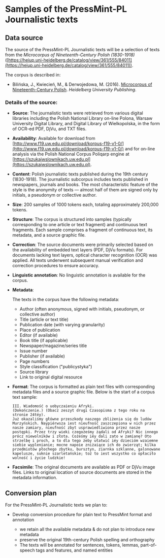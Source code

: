 # Samples of the PressMint-PL Journalistic texts

## Data source

The source of the PressMint-PL Journalistic texts will be a selection of texts from the
_Microcorpus of Nineteenth-Century Polish (1830-1918)_
([https://heiup.uni-heidelberg.de/catalog/view/361/555/84011](https://heiup.uni-heidelberg.de/catalog/view/361/555/84011)).

The corpus is described in:

* Bilińska, J., Kwiecień, M., & Derwojedowa, M. (2016).
[Microcorpus of Nineteenth-Century Polish](https://doi.org/10.17885/heiup.361.c4712).
*Heidelberg University Publishing*.

### Details of the source:

* __Source__: The journalistic texts were retrieved from various digital libraries including the Polish National Library on-line Polona, Warsaw University Digital Library, and Digital Library of Wielkopolska, in the form of OCR-ed PDF, DjVu, and TXT files.

* __Availability__: Available for download from [http://www.f19.uw.edu.pl/download/korpus-f19-v1-0/](http://www.f19.uw.edu.pl/download/korpus-f19-v1-0/) and for on-line analysis via the Polish National Corpus Poliqarp engine at [https://szukajwslownikach.uw.edu.pl](https://szukajwslownikach.uw.edu.pl).

* __Content__: Polish journalistic texts published during the 19th century (1830-1918). The journalistic subcorpus includes texts published in newspapers, journals and books. The most characteristic feature of the style is the anonymity of texts — almost half of them are signed only by initials, a pseudonym or collective author.

* __Size__: 200 samples of 1000 tokens each, totaling approximately 200,000 tokens.

* __Structure__: The corpus is structured into samples (typically corresponding to one article or text fragment) and continuous text fragments. Each sample comprises a fragment of continuous text, its metadata, and a source graphic file.

* __Correction__: The source documents were primarily selected based on the availability of embedded text layers (PDF, DjVu formats). For documents lacking text layers, optical character recognition (OCR) was applied. All texts underwent subsequent manual verification and correction procedures to ensure accuracy.

* __Linguistic annotation__: No linguistic annotation is available for the corpus.

* __Metadata__:

    The texts in the corpus have the following metadata:

    - Author (often anonymous, signed with initials, pseudonym, or collective author)
    - Title (article or text title)
    - Publication date (with varying granularity)
    - Place of publication
    - Editor (if available)
    - Book title (if applicable)
    - Newspaper/magazine/series title
    - Issue number
    - Publisher (if available)
    - Page numbers
    - Style classification ("publicystyka")
    - Source library
    - Link to original digital resource

* __Format__: The corpus is formatted as plain text files with corresponding metadata files and a source graphic file.
Below is the start of a corpus text sample:

    ```
    III. Wiadomość o uobyczaieniu Afryki. 
    (Dokończenie.) (Obacz zeszyt drugi Czasopisma z tego roku na stronie 24téy). 
    Już okazaliśmy główne przeszkody naszego zbliżenia się do ludów Murzyńskich. Naypiérwsza iest nieufność zaszczepiona w nich przez nasze zamiary, nieufność zbyt usprawiedliwiona przez nasze postępki. Przez trzy wieki czegożeśmy żądali od Afryki? Nic innego prócz niewolników i złota. Cożeśmy iéy dali zato w zamianę? Oto strzelbę i proch, a to dla tego żeby ułatwić iéy dziecióm wzaiemne siebie wyplenianie; mocne napoie zniżaiące ich do zwierząt; kilka przedmiotów płochego zbytku, bursztyn, ziarnka szklanne, galonowane kapelusze, suknie szarletańskie; toż to iest wszystko co opłaciło wolność i życie ludzkie!
    ```

* __Facsimile__: The original documents are available as PDF or DjVu image files. Links to original location of source documents are stored in the metadata information.

## Conversion plan

For the PressMint-PL Journalistic texts we plan to:

* Develop conversion procedure for plain text to PressMint format and annotation

    * we retain all the available metadata & do not plan to introduce new metadata
    * preserve the original 19th-century Polish spelling and orthography
    * The texts will be annotated for sentences, tokens, lemmas, part-of-speech tags and features, and named entities
